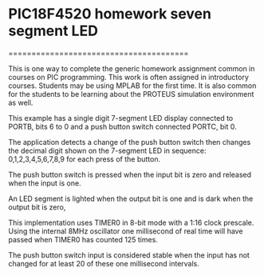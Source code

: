 # PIC18F4520 homework seven segment LED
=======================================

This is one way to complete the generic homework assignment
common in courses on PIC programming. This work is often
assigned in introductory courses. Students may be using MPLAB for 
the first time. It is also common for the students to be learning
about the PROTEUS simulation environment as well.

This example has a single digit 7-segment LED display connected to
PORTB, bits 6 to 0 and a push button switch connected PORTC, bit 0.

The application detects a change of the push button switch then
changes the decimal digit shown on the 7-segment LED in sequence:
0,1,2,3,4,5,6,7,8,9 for each press of the button.

The push button switch is pressed when the input bit is zero and
released when the input is one.

An LED segment is lighted when the output bit is one and is
dark when the output bit is zero,

This implementation uses TIMER0 in 8-bit mode with a 1:16 clock prescale.
Using the internal 8MHz oscillator one millisecond of real time will
have passed when TIMER0 has counted 125 times.

The push button switch input is considered stable when the 
input has not changed for at least 20 of these one millisecond
intervals.
